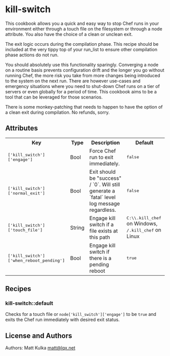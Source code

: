# kill-switch

This cookbook allows you a quick and easy way to stop Chef runs in your environment either through a touch file on the filesystem or through a node attribute. You also have the choice of a clean or unclean exit.

The exit logic occurs during the compilation phase. This recipe should be included at the very tippy top of your run_list to ensure other compilation phase actions do not run.

You should absolutely use this functionality sparingly. Converging a node on a routine basis prevents configuration drift and the longer you go without running Chef, the more risk you take from more changes being introduced to the system on the next run. There are however use-cases and emergency situations where you need to shut-down Chef runs on a tier of servers or even globally for a period of time. This cookbook aims to be a tool that can be leveraged for those scenarios.

There is some monkey-patching that needs to happen to have the option of a clean exit during compilation. No refunds, sorry.

## Attributes

<table>
  <tr>
    <th>Key</th>
    <th>Type</th>
    <th>Description</th>
    <th>Default</th>
  </tr>
  <tr>
    <td><tt>['kill_switch']['engage']</tt></td>
    <td>Bool</td>
    <td>Force Chef run to exit immediately.</td>
    <td><tt>false</tt></td>
  </tr>
  <tr>
    <td><tt>['kill_switch']['normal_exit']</tt></td>
    <td>Bool</td>
    <td>Exit should be "success" / `0`. Will still generate a `fatal` level log message regardless.</td>
    <td><tt>false</tt></td>
  </tr>
  <tr>
    <td><tt>['kill_switch']['touch_file']</tt></td>
    <td>String</td>
    <td>Engage kill switch if a file exists at this path</td>
    <td><tt>C:\\.kill_chef</tt> on Windows, <tt>/.kill_chef</tt> on Linux</td>
  </tr>
  <tr>
    <td><tt>['kill_switch']['when_reboot_pending']</tt></td>
    <td>Bool</td>
    <td>Engage kill switch if there is a pending reboot</td>
    <td><tt>true</tt></td>
  </tr>
</table>

## Recipes

### kill-switch::default

Checks for a touch file or `node['kill_switch']['engage']` to be `true` and exits the Chef run immediately with desired exit status.

## License and Authors

Authors: Matt Kulka <matt@lqx.net>
